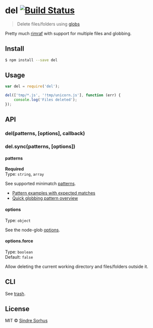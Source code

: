 # del [![Build Status](https://travis-ci.org/sindresorhus/del.svg?branch=master)](https://travis-ci.org/sindresorhus/del)

> Delete files/folders using [globs](https://github.com/isaacs/minimatch#usage)

Pretty much [rimraf](https://github.com/isaacs/rimraf) with support for multiple files and globbing.


## Install

```sh
$ npm install --save del
```


## Usage

```js
var del = require('del');

del(['tmp/*.js', '!tmp/unicorn.js'], function (err) {
	console.log('Files deleted');
});
```


## API

### del(patterns, [options], callback)
### del.sync(patterns, [options])

#### patterns

**Required**  
Type: `string`, `array`

See supported minimatch [patterns](https://github.com/isaacs/minimatch#usage).

- [Pattern examples with expected matches](https://github.com/sindresorhus/multimatch/blob/master/test.js)
- [Quick globbing pattern overview](https://github.com/sindresorhus/multimatch#globbing-patterns)

#### options

Type: `object`

See the node-glob [options](https://github.com/isaacs/node-glob#properties).

#### options.force

Type: `boolean`  
Default: `false`

Allow deleting the current working directory and files/folders outside it.


## CLI

See [trash](https://github.com/sindresorhus/trash).


## License

MIT © [Sindre Sorhus](http://sindresorhus.com)
